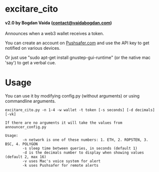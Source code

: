 # excitare_cito
#### v2.0 by Bogdan Vaida (contact@vaidabogdan.com)

Announces when a web3 wallet receives a token.

You can create an account on [Pushsafer.com]() and use the API key to get notified on various devices.

Or just use "sudo apt-get install gnustep-gui-runtime" (or the native mac 'say') to get a verbal cue.

# Usage
You can use it by modifying config.py (without arguments) or using commandline arguments.
```
excitare_cito.py -n 1-4 -w wallet -t token [-s seconds] [-d decimals] [-vk]

If there are no arguments it will take the values from announcer_config.py

Usage:
        -n network is one of these numbers: 1. ETH, 2. ROPSTEN, 3. BSC, 4. POLYGON
        -s sleep time between queries, in seconds (default 1)
        -d is the decimals number to display when showing values (default 2, max 16)
        -v uses Mac's voice system for alert
        -k uses Pushsafer for remote alerts
```
